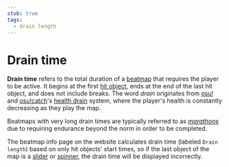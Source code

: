 ```yaml
---
stub: true
tags:
  - drain length
---
```


# Drain time

**Drain time** refers to the total duration of a [beatmap](/wiki/Beatmap) that requires the player to be active. It begins at the first [hit object](/wiki/Hit_object), ends at the end of the last hit object, and does not include breaks. The word *drain* originates from [osu!](/wiki/Game_mode/osu!) and [osu!catch](/wiki/Game_mode/osu!catch)'s [health drain](/wiki/Beatmapping/Health_drain) system, where the player's health is constantly decreasing as they play the map.

Beatmaps with very long drain times are typically referred to as *[marathons](/wiki/Beatmap/Marathon)* due to requiring endurance beyond the norm in order to be completed.

The beatmap info page on the website<!-- TODO: link --> calculates drain time (labeled `Drain length`) based on only hit objects' start times, so if the last object of the map is a [slider](/wiki/Hit_object/Slider) or [spinner](/wiki/Hit_object/Spinner), the drain time will be displayed incorrectly.
